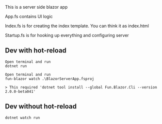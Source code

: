 This is a server side blazor app

App.fs contains UI logic

Index.fs is for creating the index template. You can think it as index.html

Startup.fs is for hooking up everything and configuring server


## Dev with hot-reload

    Open terminal and run
    dotnet run

    Open terminal and run
    fun-blazor watch .\BlazorServerApp.fsproj

    > This required 'dotnet tool install --global Fun.Blazor.Cli --version 2.0.0-beta041'
    
## Dev without hot-reload

    dotnet watch run